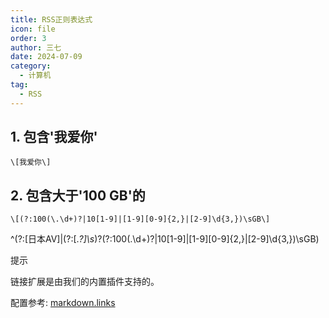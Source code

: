 ```yaml
---
title: RSS正则表达式
icon: file
order: 3
author: 三七
date: 2024-07-09
category:
  - 计算机
tag:
  - RSS
---
```


<!-- more --> 
## 1. 包含'我爱你'
```
\[我爱你\]
```

## 2. 包含大于'100 GB'的
```
\[(?:100(\.\d+)?|10[1-9]|[1-9][0-9]{2,}|[2-9]\d{3,})\sGB\]
```

^(?:\[日本AV\]|(?:\[.*?\]\s*)?(?:100(\.\d+)?|10[1-9]|[1-9][0-9]{2,}|[2-9]\d{3,})\sGB)


<div class="hint-container tip">
  <p class="hint-container-title">提示</p>
  <p>链接扩展是由我们的内置插件支持的。</p>
  <p>配置参考: 
    <a href="https://vuejs.press/zh/reference/config.html#markdown-links" target="_blank" rel="noopener noreferrer">markdown.links</a>
  </p>
</div>
